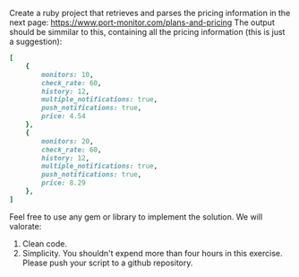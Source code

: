 Create a ruby project that retrieves and parses the pricing information in the next page:
https://www.port-monitor.com/plans-and-pricing
The output should be simmilar to this, containing all the pricing information (this is just a suggestion):
```ruby
[
    {
        monitors: 10,
        check_rate: 60,
        history: 12,
        multiple_notifications: true,
        push_notifications: true,
        price: 4.54
    },
    {
        monitors: 20,
        check_rate: 60,
        history: 12,
        multiple_notifications: true,
        push_notifications: true,
        price: 8.29
    },    
]
```
Feel free to use any gem or library to implement the solution.
We will valorate:
1. Clean code.
2. Simplicity.
You shouldn't expend more than four hours in this exercise. Please push your script to a github repository.